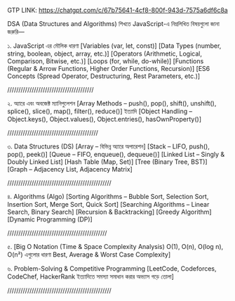 GTP LINK: https://chatgpt.com/c/67b75641-4cf8-800f-943d-7575a6df6c8a

DSA (Data Structures and Algorithms) শিখতে JavaScript-এ নিম্নলিখিত বিষয়গুলো জানা জরুরি—

১. JavaScript এর মৌলিক ধারণা
[Variables (var, let, const)]
[Data Types (number, string, boolean, object, array, etc.)]
[Operators (Arithmetic, Logical, Comparison, Bitwise, etc.)]
[Loops (for, while, do-while)]
[Functions (Regular & Arrow Functions, Higher Order Functions, Recursion)]
[ES6 Concepts (Spread Operator, Destructuring, Rest Parameters, etc.)]

///////////////////////////////////////

২. অ্যারে এবং অবজেক্ট ম্যানিপুলেশন
[Array Methods – push(), pop(), shift(), unshift(), splice(), slice(), map(), filter(), reduce()] ইত্যাদি
[Object Handling – Object.keys(), Object.values(), Object.entries(), hasOwnProperty()]

/////////////////////////////////////////

৩. Data Structures (DS)
[Array – বিভিন্ন অ্যারে অপারেশন]
[Stack – LIFO, push(), pop(), peek()]
[Queue – FIFO, enqueue(), dequeue()]
[Linked List – Singly & Doubly Linked List]
[Hash Table (Map, Set)]
[Tree (Binary Tree, BST)]
[Graph – Adjacency List, Adjacency Matrix]

///////////////////////////////////////////////

৪. Algorithms (Algo)
[Sorting Algorithms – Bubble Sort, Selection Sort, Insertion Sort, Merge Sort, Quick Sort]
[Searching Algorithms – Linear Search, Binary Search]
[Recursion & Backtracking]
[Greedy Algorithm]
[Dynamic Programming (DP)]

/////////////////////////////////////////////

৫. [Big O Notation (Time & Space Complexity Analysis)
O(1), O(n), O(log n), O(n²) এগুলোর ধারণা
Best, Average & Worst Case Complexity]

৬. Problem-Solving & Competitive Programming
[LeetCode, Codeforces, CodeChef, HackerRank ইত্যাদিতে সমস্যা সমাধান করার অভ্যাস গড়ে তোলা]

///////////////////////////////////////////////
